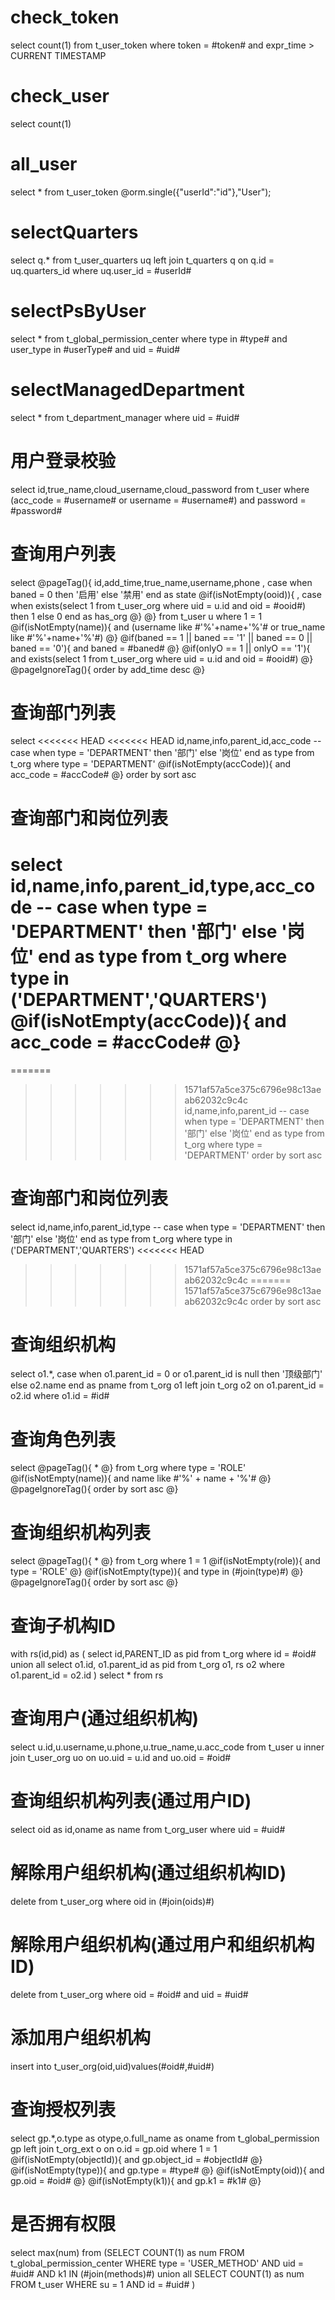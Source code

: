 check_token
===
select count(1) from t_user_token where token = #token# and expr_time >  CURRENT TIMESTAMP

check_user
===
select count(1)

all_user
===
select * from t_user_token
@orm.single({"userId":"id"},"User");  

selectQuarters
===
select q.* from t_user_quarters uq left join t_quarters q on q.id = uq.quarters_id
where uq.user_id = #userId#

selectPsByUser
===
select * from t_global_permission_center where type in #type# and user_type in #userType# and uid = #uid#

selectManagedDepartment
===
select * from t_department_manager where uid = #uid#

用户登录校验
===
select id,true_name,cloud_username,cloud_password from t_user where (acc_code = #username# or username = #username#) and password = #password#

查询用户列表
===
select 
@pageTag(){
id,add_time,true_name,username,phone
, case when baned = 0 then '启用' else '禁用' end as state 
@if(isNotEmpty(ooid)){
    , case when exists(select 1 from t_user_org where uid = u.id and oid = #ooid#) then 1 else 0 end as has_org
@}
@}
from t_user u
where 1 = 1 
@if(isNotEmpty(name)){
   and (username like #'%'+name+'%'# or true_name like #'%'+name+'%'#)
@}
@if(baned == 1 || baned == '1' || baned == 0 || baned == '0'){
    and baned = #baned#
@}
@if(onlyO == 1 || onlyO == '1'){
    and exists(select 1 from t_user_org where uid = u.id and oid = #ooid#)
@}
@pageIgnoreTag(){
    order by add_time desc
@}


查询部门列表
===
select 
<<<<<<< HEAD
<<<<<<< HEAD
id,name,info,parent_id,acc_code
-- case when type = 'DEPARTMENT' then '部门' else '岗位' end as type
from t_org where type = 'DEPARTMENT'
@if(isNotEmpty(accCode)){
    and acc_code = #accCode#
@}
order by sort asc



查询部门和岗位列表
===
select 
id,name,info,parent_id,type,acc_code
-- case when type = 'DEPARTMENT' then '部门' else '岗位' end as type
from t_org where type in ('DEPARTMENT','QUARTERS')
@if(isNotEmpty(accCode)){
    and acc_code = #accCode#
@}
=======
=======
>>>>>>> 1571af57a5ce375c6796e98c13aeab62032c9c4c
id,name,info,parent_id
-- case when type = 'DEPARTMENT' then '部门' else '岗位' end as type
from t_org where type = 'DEPARTMENT'
order by sort asc


查询部门和岗位列表
===
select 
id,name,info,parent_id,type
-- case when type = 'DEPARTMENT' then '部门' else '岗位' end as type
from t_org where type in ('DEPARTMENT','QUARTERS')
<<<<<<< HEAD
>>>>>>> 1571af57a5ce375c6796e98c13aeab62032c9c4c
=======
>>>>>>> 1571af57a5ce375c6796e98c13aeab62032c9c4c
order by sort asc

查询组织机构
===
select o1.*, 
case 
when o1.parent_id = 0 or o1.parent_id is null then '顶级部门' 
else o2.name 
end as pname from t_org o1
left join t_org o2 on o1.parent_id = o2.id
where o1.id = #id#

查询角色列表
===
select 
@pageTag(){
*
@}
from t_org where type = 'ROLE'
@if(isNotEmpty(name)){
    and name like #'%' + name + '%'#
@}
@pageIgnoreTag(){
    order by sort asc
@}

查询组织机构列表
===
select
@pageTag(){
*
@}
from t_org
where 1 = 1
@if(isNotEmpty(role)){
    and type = 'ROLE'
@}
@if(isNotEmpty(type)){
    and type in (#join(type)#) 
@}
@pageIgnoreTag(){
    order by sort asc
@}

查询子机构ID
===
with rs(id,pid) as (
select id,PARENT_ID as pid from t_org where id = #oid#
union all
select o1.id, o1.parent_id as pid from t_org o1, rs o2 where o1.parent_id = o2.id
) select * from rs


查询用户(通过组织机构)
===
select u.id,u.username,u.phone,u.true_name,u.acc_code from t_user u
inner join t_user_org uo on uo.uid = u.id and uo.oid = #oid#

查询组织机构列表(通过用户ID)
===
select oid as id,oname as name from t_org_user where uid = #uid#

解除用户组织机构(通过组织机构ID)
===
delete from t_user_org where oid in (#join(oids)#)

解除用户组织机构(通过用户和组织机构ID)
===
delete from t_user_org where oid = #oid# and uid = #uid#

添加用户组织机构
===
insert into t_user_org(oid,uid)values(#oid#,#uid#)


查询授权列表
===
select gp.*,o.type as otype,o.full_name as oname from t_global_permission gp
left join t_org_ext o on o.id = gp.oid
where 1 = 1
@if(isNotEmpty(objectId)){
    and gp.object_id = #objectId#
@}
@if(isNotEmpty(type)){
    and gp.type = #type# 
@}
@if(isNotEmpty(oid)){
    and gp.oid = #oid#
@}
@if(isNotEmpty(k1)){
    and gp.k1 = #k1#
@}

是否拥有权限
===
select max(num) from (SELECT
			COUNT(1)  as num
		FROM
			t_global_permission_center 
		WHERE
			type = 'USER_METHOD' AND
			uid = #uid# AND
			k1 IN (#join(methods)#)
			union all
SELECT
	COUNT(1)  as num
FROM
	t_user 
WHERE
	su = 1 AND
	id = #uid# )


